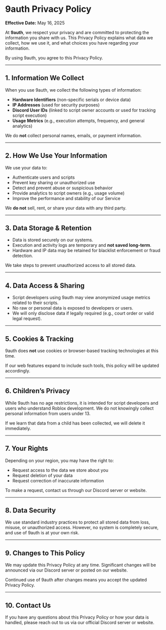 # 9auth Privacy Policy
**Effective Date:** May 16, 2025

At **9auth**, we respect your privacy and are committed to protecting the information you share with us. This Privacy Policy explains what data we collect, how we use it, and what choices you have regarding your information.

By using 9auth, you agree to this Privacy Policy.

---

## 1. Information We Collect
When you use 9auth, we collect the following types of information:

- **Hardware Identifiers** (non-specific serials or device data)
- **IP Addresses** (used for security purposes)
- **Discord User IDs** (linked to script owner accounts or used for tracking script execution)
- **Usage Metrics** (e.g., execution attempts, frequency, and general analytics)

We do **not** collect personal names, emails, or payment information.

---

## 2. How We Use Your Information
We use your data to:
- Authenticate users and scripts
- Prevent key sharing or unauthorized use
- Detect and prevent abuse or suspicious behavior
- Provide analytics to script owners (e.g., usage volume)
- Improve the performance and stability of our Service

We **do not** sell, rent, or share your data with any third party.

---

## 3. Data Storage & Retention
- Data is stored securely on our systems.
- Execution and activity logs are temporary and **not saved long-term**.
- Hardware and IP data may be retained for blacklist enforcement or fraud detection.

We take steps to prevent unauthorized access to all stored data.

---

## 4. Data Access & Sharing
- Script developers using 9auth may view anonymized usage metrics related to their scripts.
- No raw or personal data is exposed to developers or users.
- We will only disclose data if legally required (e.g., court order or valid legal request).

---

## 5. Cookies & Tracking
9auth does **not** use cookies or browser-based tracking technologies at this time.

If our web features expand to include such tools, this policy will be updated accordingly.

---

## 6. Children’s Privacy
While 9auth has no age restrictions, it is intended for script developers and users who understand Roblox development. We do not knowingly collect personal information from users under 13.

If we learn that data from a child has been collected, we will delete it immediately.

---

## 7. Your Rights
Depending on your region, you may have the right to:
- Request access to the data we store about you
- Request deletion of your data
- Request correction of inaccurate information

To make a request, contact us through our Discord server or website.

---

## 8. Data Security
We use standard industry practices to protect all stored data from loss, misuse, or unauthorized access. However, no system is completely secure, and use of 9auth is at your own risk.

---

## 9. Changes to This Policy
We may update this Privacy Policy at any time. Significant changes will be announced via our Discord server or posted on our website.

Continued use of 9auth after changes means you accept the updated Privacy Policy.

---

## 10. Contact Us
If you have any questions about this Privacy Policy or how your data is handled, please reach out to us via our official Discord server or website.